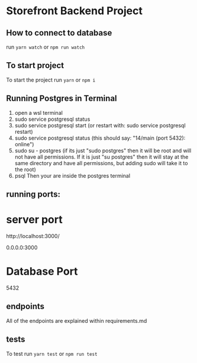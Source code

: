 # Storefront Backend Project

## How to connect to database

run `yarn watch` or `npm run watch`

## To start project
To start the project run `yarn` or `npm i`

## Running Postgres in Terminal
1. open a wsl terminal
2. sudo service postgresql status
3. sudo service postgresql start      (or restart with: sudo service postgresql restart)
4. sudo service postgresql status     (this should say: "14/main (port 5432): online")
5. sudo su - postgres                 (if its just "sudo postgres" then it will be root and will not have all permissions. If it is just "su postgres" then it will stay at the same directory and have all permissions, but adding sudo will take it to the root)
6. psql
Then your are inside the postgres terminal

## running ports:

# server port

http://localhost:3000/

0.0.0.0:3000

# Database Port
5432

## endpoints

All of the endpoints are explained within requirements.md

## tests

To test run `yarn test` or `npm run test`